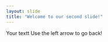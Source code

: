 ```yaml
---
layout: slide
title: "Welcome to our second slide!"
---
```

Your textt
Use the left arrow to go back!
